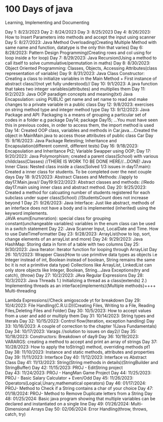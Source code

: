 # 100 Days of java

Learning, Implementing and Documenting

Day 1: 8/23/2023
Day 2: 8/24/2023
Day 3: 8/25/2023
Day 4: 8/26/2023: How to Insert Parameters into methods and accept the input using scanner
Day 5: 8/27/2023: Java Method Overloading(Creating Multiple Method with same name and function, datatype is the only thin that varies)
Day 6: 8/28/2023: Pattern Design Programming(Creating rows and col using for loop inside a for loop)
Day 7: 8/29/2023: Java Recursion(Using a method to call itself to solve cummulative/permutation in maths)
Day 8: 8/30/2023: Object Oriented Programming: Classes, Objects, Accessing Attributes(class representation of variable)
Day 9: 8/31/2023: Java Class Constructor: Creating a class to initialize variables in the Main Method + First instance of abstract class//(not yet fully understood)//
Day 10: 9/1/2023: A java function that takes two integer variables(attributes) and multiplies them
Day 11: 9/2/2023: Java OOP paradigm concepts and meaning(txt) Java Encapsulation: using PUBLIC get name and set name to read and make changes to a private variable in a public class
Day 12: 9/8/2023: exercises on string method type and integer method type
Day 13: 9/12/2023: Java Package and API: Packaging is a means of grouping a particular set of codes in a folder e.g package Day14;
package Day15; ...You must have seen this in previous codes, in order to access them, the import method is used
Day 14: Created OOP class, variables and methods in Car.java....Created the object in MainMain.java to access those attributes of public class Car
Day 15: 9/16/2023: Java Package Retesting; Inheritance and Encapsulation(different commit, different tests)
Day 16: 9/18/2023: Encapsulation and Inheritance Pt2; Variable Swapper using OOP;
Day 17: 9/20/2023: Java Polymorphism; created a parent class(School) with various childclass(Classes)
//THERE IS WORK TO BE DONE HERE//...DONE!
Java Inner Class: Nested class inside a class(Solved 1/3 issues in day17.main): Created a inner class for students. To be completed over the next couple days
Day 18: 9/21/2023: Abstract Classes and Methods:
//apply to day17.Main.java//
Day19:9/22/2023: Abstract classes and methods: //Redo day17.main using inner class and abstract method.
Day 20: 9/25/2023: Created a method for calcuating number of students registered for each subclass under super class(School)
//StudentsCount does not increase beyond 1
Day 21: 9/26/2023: Java Interface: Just like abstract, methods of an interface does not have a body and is implemented (inherited) using the keyword implements.  
JAVA enum(Enumeration): special class for grouping constant(unchangeable variables) variables in the enum class can be used in a switch statement
Day 22: Java Scanner Input, LocalDate and Time. How to use DateTimeFormatter
Day 23: 9/28/2023: ArrayList(how to lop, sort, change elements of an arrayList and more)
Day 24: 9/29/2023: Java HashMap: Storing data in form of a table with two columns
Day 25: 9/30/2023: Java Iterator: Iterator function for looping through ArrayList 
Day 26: 10/1/2023: Wrapper Class(How to use primitive data types as objects i.e Integer instead of int, Boolean instead of boolean, String remains the same bc it is not a primitive data type) Collections like ArrayList, LinkedList can only store objects like Integer, Boolean, String...Java Exceptions(try and catch), (throw)
Day 27: 10/2/2023: JAva Regular Expressions
Day 28: 10/3/2023: Java Threads 1.) Initializing a thread as a class(extends)  2.) Implementing threads as an interface(implements){Multiple methods}++++ Multi-threading

Lambda Expressions//Check amigoscode yt for breakdown
Day 29: 10/4/2023: File Handling(C.R.U.D)(Creating Files, Writing to a File, Reading Files,Deleting Files and Folder)
Day 30: 10/5/2023: How to accept values from a user and add or multiply them
Day 31: 10/14/2023: String types and literals
Day 32: 10/15/2023: Control flow(Iteration, exception handling)
Day 33: 10/16/2023: A couple of correction to the chapter 1(Java Fundamentals)
Day 34: 10/17/2023: Varags //solution to issues on day2// 
Day 35: 10/18/2023: Constructors: Breakdown of day9
Day 36: 10/19/2023: VARARGS: creating a method to accept and print an array of strings
Day 37: 10/28/2023: How to apply the toString() method, overriding methods pt1
Day 38: 11/10/2023: Instance and static methods, attributes and properties
Day 39: 11/11/2023: Interface
Day 40: 11/12/2023: Interface vs Abstract Class
Day 41: 11/13/2023: String(String methods in details)(StringBuilder and StringBuffer)
Day 42: 11/15/2023: PROJ - EditString project  
Day 43: 11/24/2023: PROJ - HangMan Game Project
Day 44: 11/25/2023: PROJ - Basic Salary Calculator + Even/Odd
Day 45: 11/26/2023: Operators(Logical,Unary,mathematical operators)
Day 46: 01/17/2024: PROJ- Method to Check if a String contains a char of your choice
Day 47: 01/18/2024: PROJ- Method to Remove Duplicate letters from a String
Day 48: 01/25/2024: Basic java program showing that multiple variables can be declared and instantiated on a single line
Day 49: 01/26/2024: Multi-Dimensional Arrays
Day 50: 02/06/2024: Error Handling(throw, throws, catch, try)


